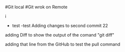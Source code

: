 #Git local
#Git wrok on Remote

i
- test 
-test
Adding changes to second commit 22

adding Diff to show the output of the comand "git diff"

adding that line from the GitHub to test the pull command

